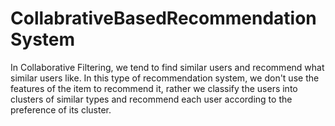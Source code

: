 # CollabrativeBasedRecommendationSystem
In Collaborative Filtering, we tend to find similar users and recommend what similar users like. In this type of recommendation system, we don't use the features of the item to recommend it, rather we classify the users into clusters of similar types and recommend each user according to the preference of its cluster.
